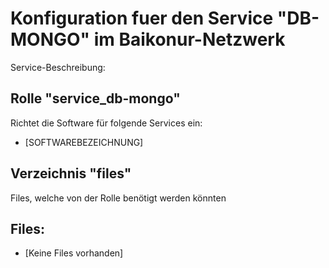# Konfiguration fuer den Service "DB-MONGO" im Baikonur-Netzwerk
Service-Beschreibung:

## Rolle "service_db-mongo"
Richtet die Software für folgende Services ein:
* [SOFTWAREBEZEICHNUNG]

## Verzeichnis "files"
Files, welche von der Rolle benötigt werden könnten

## Files:
* [Keine Files vorhanden]
